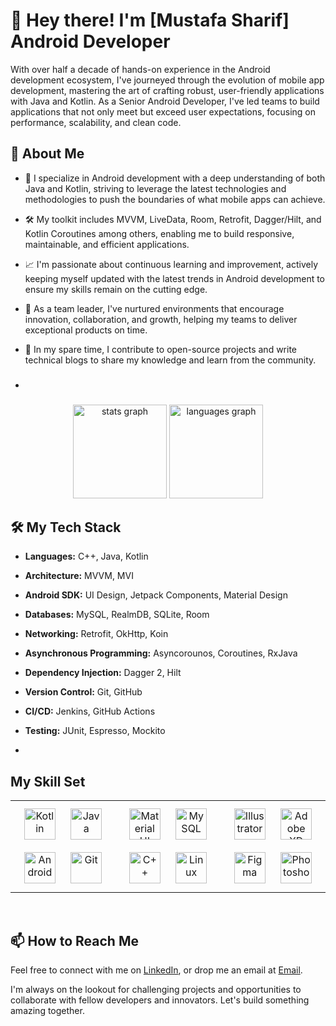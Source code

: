 # 👋 Hey there! I'm [Mustafa Sharif] Android Developer

With over half a decade of hands-on experience in the Android development ecosystem, I've journeyed through the evolution of mobile app development, mastering the art of crafting robust, user-friendly applications with Java and Kotlin. As a Senior Android Developer, I've led teams to build applications that not only meet but exceed user expectations, focusing on performance, scalability, and clean code.

## 🌟 About Me

- 🚀 I specialize in Android development with a deep understanding of both Java and Kotlin, striving to leverage the latest technologies and methodologies to push the boundaries of what mobile apps can achieve.
- 🛠️ My toolkit includes MVVM, LiveData, Room, Retrofit, Dagger/Hilt, and Kotlin Coroutines among others, enabling me to build responsive, maintainable, and efficient applications.
- 📈 I'm passionate about continuous learning and improvement, actively keeping myself updated with the latest trends in Android development to ensure my skills remain on the cutting edge.
- 🤝 As a team leader, I've nurtured environments that encourage innovation, collaboration, and growth, helping my teams to deliver exceptional products on time.
- 🌱 In my spare time, I contribute to open-source projects and write technical blogs to share my knowledge and learn from the community.

- ###
<div align="center">
  <img src="https://github-readme-stats.vercel.app/api?username=BirminghamDeveloper&hide_title=false&hide_rank=false&show_icons=true&include_all_commits=true&count_private=true&disable_animations=false&theme=dracula&locale=en&hide_border=false" height="150" alt="stats graph"  />
  <img src="https://github-readme-stats.vercel.app/api/top-langs?username=BirminghamDeveloper&locale=en&hide_title=false&layout=compact&card_width=320&langs_count=5&theme=dracula&hide_border=false" height="150" alt="languages graph"  />
</div>

## 🛠 My Tech Stack

- **Languages:** C++, Java, Kotlin
- **Architecture:** MVVM, MVI
- **Android SDK:** UI Design, Jetpack Components, Material Design
- **Databases:** MySQL, RealmDB, SQLite, Room
- **Networking:** Retrofit, OkHttp, Koin
- **Asynchronous Programming:** Asyncorounos, Coroutines, RxJava
- **Dependency Injection:** Dagger 2, Hilt
- **Version Control:** Git, GitHub
- **CI/CD:** Jenkins, GitHub Actions
- **Testing:** JUnit, Espresso, Mockito

- <br/>  

## My Skill Set  
<table><tr><td valign="top" width="33%">

<div align="center">  
<a href="https://kotlinlang.org/" target="_blank"><img style="margin: 10px" src="https://profilinator.rishav.dev/skills-assets/kotlinlang-icon.svg" alt="Kotlin" height="50" /></a>  
<a href="https://www.java.com/" target="_blank"><img style="margin: 10px" src="https://profilinator.rishav.dev/skills-assets/java-original-wordmark.svg" alt="Java" height="50" /></a>  
</div>  

<div align="center">  
<a href="https://www.android.com/intl/en_in/" target="_blank"><img style="margin: 10px" src="https://profilinator.rishav.dev/skills-assets/android-original-wordmark.svg" alt="Android" height="50" /></a>  
<a href="https://github.com/" target="_blank"><img style="margin: 10px" src="https://profilinator.rishav.dev/skills-assets/git-scm-icon.svg" alt="Git" height="50" /></a>  
</div>

</td><td valign="top" width="33%">

<div align="center">  
<a href="https://mui.com/" target="_blank"><img style="margin: 10px" src="https://profilinator.rishav.dev/skills-assets/mui.png" alt="Material UI" height="50" /></a>  
<a href="https://www.mysql.com/" target="_blank"><img style="margin: 10px" src="https://profilinator.rishav.dev/skills-assets/mysql-original-wordmark.svg" alt="MySQL" height="50" /></a>  
<a href="https://www.cplusplus.com/" target="_blank"><img style="margin: 10px" src="https://profilinator.rishav.dev/skills-assets/cplusplus-original.svg" alt="C++" height="50" /></a>  
<a href="https://www.linux.org/" target="_blank"><img style="margin: 10px" src="https://profilinator.rishav.dev/skills-assets/linux-original.svg" alt="Linux" height="50" /></a>  
</div>

</td><td valign="top" width="33%">

<div align="center">  
<a href="https://www.adobe.com/in/products/illustrator.html" target="_blank"><img style="margin: 10px" src="https://profilinator.rishav.dev/skills-assets/adobe_illustrator-icon.svg" alt="Illustrator" height="50" /></a>  
<a href="https://www.adobe.com/in/products/xd.html" target="_blank"><img style="margin: 10px" src="https://profilinator.rishav.dev/skills-assets/adobexd.png" alt="Adobe XD" height="50" /></a>  
<a href="https://www.figma.com/" target="_blank"><img style="margin: 10px" src="https://profilinator.rishav.dev/skills-assets/figma-icon.svg" alt="Figma" height="50" /></a>  
<a href="https://www.adobe.com/in/products/photoshop.html" target="_blank"><img style="margin: 10px" src="https://profilinator.rishav.dev/skills-assets/photoshop-plain.svg" alt="Photoshop" height="50" /></a>  
</div>

</td></tr></table>  

<br/>  

## 📫 How to Reach Me

Feel free to connect with me on [LinkedIn](https://https://www.linkedin.com/in/mustafa7sharif), or drop me an email at [Email](mailto:m.sharif.uk@gmail.com).


I'm always on the lookout for challenging projects and opportunities to collaborate with fellow developers and innovators. Let's build something amazing together.
